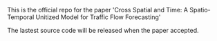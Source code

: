 This is the official repo for the paper 'Cross Spatial and Time: A Spatio-Temporal Unitized Model for Traffic Flow Forecasting'

The lastest source code will be released when the paper accepted.
